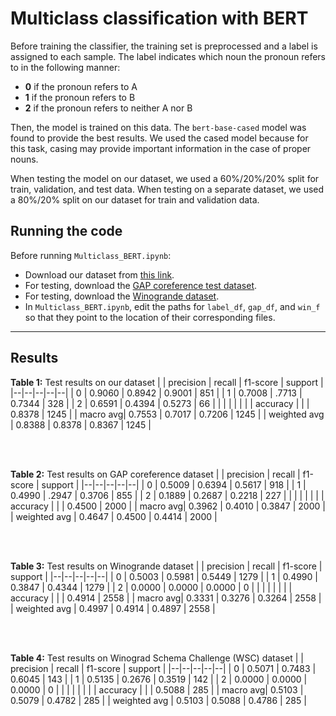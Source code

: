 # Multiclass classification with BERT

Before training the classifier, the training set is preprocessed and a label is assigned to each sample. The label indicates which noun the pronoun refers to in the following manner:
  - **0** if the pronoun refers to A
  - **1** if the pronoun refers to B
  - **2** if the pronoun refers to neither A nor B

Then, the model is trained on this data. The `bert-base-cased` model was found to provide the best results. We used the cased model because for this task, casing may provide important information in the case of proper nouns.

When testing the model on our dataset, we used a 60%/20%/20% split for train, validation, and test data. When testing on a separate dataset, we used a 80%/20% split on our dataset for train and validation data.

## Running the code

Before running `Multiclass_BERT.ipynb`:
  - Download our dataset from [this link](https://github.com/CSE-576-NLP-Pronoun-Resolution/Pronoun-Resolution/blob/master/Dataset/Dataset.csv).
  - For testing, download the [GAP coreference test dataset](https://github.com/google-research-datasets/gap-coreference). 
  - For testing, download the [Winogrande dataset](https://winogrande.allenai.org/).
  - In `Multiclass_BERT.ipynb`, edit the paths for `label_df`, `gap_df`, and `win_f` so that they point to the location of their corresponding files.
  
---  
## Results

**Table 1:** Test results on our dataset
|  | precision | recall | f1-score | support | 
|--|--|--|--|--|
| 0 | 0.9060 | 0.8942 | 0.9001 | 851 |
| 1 | 0.7008 | .7713 | 0.7344 | 328 |
| 2 | 0.6591 | 0.4394 | 0.5273 | 66 |
|  |  |  |  |  |
| accuracy |  |  | 0.8378 | 1245 |
| macro avg| 0.7553 | 0.7017 | 0.7206 | 1245 |
| weighted avg | 0.8388 | 0.8378 | 0.8367 | 1245 |

<br>
<br>

**Table 2:** Test results on GAP coreference dataset
|  | precision | recall | f1-score | support | 
|--|--|--|--|--|
| 0 | 0.5009 | 0.6394 | 0.5617 | 918 |
| 1 | 0.4990 | .2947 | 0.3706 | 855 |
| 2 | 0.1889 | 0.2687 | 0.2218 | 227 |
|  |  |  |  |  |
| accuracy |  |  | 0.4500 | 2000 |
| macro avg| 0.3962 | 0.4010 | 0.3847 | 2000 |
| weighted avg | 0.4647 | 0.4500 | 0.4414 | 2000 |

<br>
<br>

**Table 3:** Test results on Winogrande dataset
|  | precision | recall | f1-score | support | 
|--|--|--|--|--|
| 0 | 0.5003 | 0.5981 | 0.5449 | 1279 |
| 1 | 0.4990 | 0.3847 | 0.4344 | 1279 |
| 2 | 0.0000 | 0.0000 | 0.0000 | 0 |
|  |  |  |  |  |
| accuracy |  |  | 0.4914 | 2558 |
| macro avg| 0.3331 | 0.3276 | 0.3264 | 2558 |
| weighted avg | 0.4997 | 0.4914 | 0.4897 | 2558 |

<br>
<br>

**Table 4:** Test results on Winograd Schema Challenge (WSC) dataset
|  | precision | recall | f1-score | support | 
|--|--|--|--|--|
| 0 | 0.5071 | 0.7483 | 0.6045 | 143 |
| 1 | 0.5135 | 0.2676 | 0.3519 | 142 |
| 2 | 0.0000 | 0.0000 | 0.0000 | 0 |
|  |  |  |  |  |
| accuracy |  |  | 0.5088 | 285 |
| macro avg| 0.5103 | 0.5079 | 0.4782 | 285 |
| weighted avg | 0.5103 | 0.5088 | 0.4786 | 285 |
